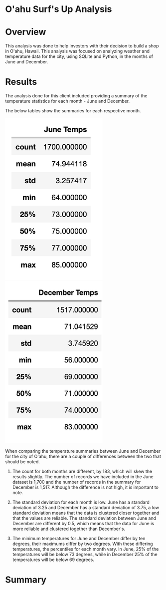 # O'ahu Surf's Up Analysis

# Overview
This analysis was done to help investors with their decision to build a shop in O'ahu, Hawaii. This analysis was focused on analyzing weather and temperature data for the city, using SQLite and Python, in the months of June and December.

# Results

The analysis done for this client included providing a summary of the temperature statistics for each month - June and December.

The below tables show the summaries for each respective month.

![june_temps.png](images/june_temps.png)
![dec_temps.png](images/dec_temps.png)

When comparing the temperature summaries between June and December for the city of O'ahu, there are a couple of differences between the two that should be noted.

1. The count for both months are different, by 183, which will skew the results slightly. The number of records we have included in the June dataset is 1,700 and the number of records in the summary for December is 1,517. Although the difference is not high, it is important to note.

2. The standard deviation for each month is low. June has a standard deviation of 3.25 and December has a standard deviation of 3.75, a low standard deviation means that the data is clustered closer together and that the values are reliable. The standard deviation between June and December are different by 0.5, which means that the data for June is more reliable and clustered together than December's.

3. The minimum temperatures for June and December differ by ten degrees, their maximums differ by two degrees. With these differing temperatures, the percentiles for each month vary. In June, 25% of the temperatures will be below 73 degrees, while in December 25% of the temperatures will be below 69 degrees.

# Summary
